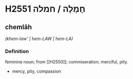 # H2551 חֶמְלָה / חמלה

## chemlâh

_(khem-law' | hem-LAW | hem-LA)_

### Definition

feminine noun; from [[H2550]]; commiseration; merciful, pity.

- mercy, pity, compassion

